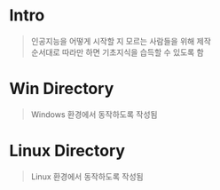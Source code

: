 # Intro
> 인공지능을 어떻게 시작할 지 모르는 사람들을 위해 제작</br>
> 순서대로 따라만 하면 기초지식을 습득할 수 있도록 함

# Win Directory
> Windows 환경에서 동작하도록 작성됨

# Linux Directory
> Linux 환경에서 동작하도록 작성됨